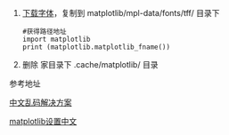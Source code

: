 

1. [下载字体](https://www.fontpalace.com/font-details/SimHei/)，复制到 matplotlib/mpl-data/fonts/tff/ 目录下

   ```
   #获得路径地址
   import matplotlib 
   print (matplotlib.matplotlib_fname())
   ```

2. 删除 家目录下 .cache/matplotlib/ 目录



参考地址

[中文乱码解决方案](https://www.cnblogs.com/Bella2017/p/10959231.html)

[matplotlib设置中文](https://www.runoob.com/numpy/numpy-matplotlib.html)

